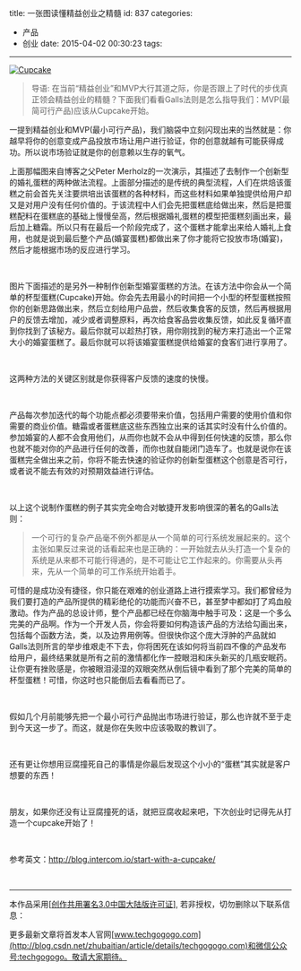 title: 一张图读懂精益创业之精髓
id: 837
categories:
  - 产品
  - 创业
date: 2015-04-02 00:30:23
tags:
---

[![Cupcake](http://techgogogo.com/wp-content/uploads/2015/04/Cupcake.jpg)](http://techgogogo.com/wp-content/uploads/2015/04/Cupcake.jpg)

> 导语: 在当前“精益创业”和MVP大行其道之际，你是否跟上了时代的步伐真正领会精益创业的精髓？下面我们看看Galls法则是怎么指导我们：MVP(最简可行产品)应该从Cupcake开始。

一提到精益创业和MVP(最小可行产品)，我们脑袋中立刻闪现出来的当然就是：你越早将你的创意变成产品投放市场让用户进行验证，你的创意就越有可能获得成功。所以说市场验证就是你的创意赖以生存的氧气。

上面那幅图来自博客之父Peter Merholz的一次演示，其描述了去制作一个创新型的婚礼蛋糕的两种做法流程。上面部分描述的是传统的典型流程，人们在烘焙该蛋糕之前会首先关注要烘培出该蛋糕的各种材料，而这些材料如果单独提供给用户却又是对用户没有任何价值的。于该流程中人们会先把蛋糕底给做出来，然后是把蛋糕配料在蛋糕底的基础上慢慢垒高，然后根据婚礼蛋糕的模型把蛋糕刻画出来，最后加上糖霜。所以只有在最后一个阶段完成了，这个蛋糕才能拿出来给人婚礼上食用，也就是说到最后整个产品(婚宴蛋糕)都做出来了你才能将它投放市场(婚宴)，然后才能根据市场的反应进行学习。

&nbsp;

图片下面描述的是另外一种制作创新型婚宴蛋糕的方法。在该方法中你会从一个简单的杯型蛋糕(Cupcake)开始。你会先去用最小的时间把一个小型的杯型蛋糕按照你的创新思路做出来，然后立刻给用户品尝，然后收集食客的反馈，然后再根据用户的反馈去增加，减少或者调整原料，再次给食客品尝收集反馈，如此反复循环直到你找到了该秘方。最后你就可以趁热打铁，用你刚找到的秘方来打造出一个正常大小的婚宴蛋糕了。最后你就可以将该婚宴蛋糕提供给婚宴的食客们进行享用了。

&nbsp;

这两种方法的关键区别就是你获得客户反馈的速度的快慢。

&nbsp;

产品每次参加迭代的每个功能点都必须要带来价值，包括用户需要的使用价值和你需要的商业价值。糖霜或者蛋糕底这些东西独立出来的话其实时没有什么价值的。参加婚宴的人都不会食用他们，从而你也就不会从中得到任何快速的反馈，那么你也就不能对你的产品进行任何的改善，而你也就自能闭门造车了。也就是说你在该蛋糕完全做出来之前，你将不能去快速的验证你的创新型蛋糕这个创意是否可行，或者说不能去有效的对预期效益进行评估。

&nbsp;

以上这个说制作蛋糕的例子其实完全吻合对敏捷开发影响很深的著名的Galls法则：
> 一个可行的复杂产品毫不例外都是从一个简单的可行系统发展起来的。这个主张如果反过来说的话看起来也是正确的：一开始就去从头打造一个复杂的系统是从来都不可能行得通的，是不可能让它工作起来的。你需要从头再来，先从一个简单的可工作系统开始着手。
&nbsp;

可惜的是成功没有捷径，你只能在艰难的创业道路上进行摸索学习。我们都曾经为我们要打造的产品所提供的精彩绝伦的功能而兴奋不已，甚至梦中都如打了鸡血般激动。作为产品的总设计师，整个产品都已经在你脑海中触手可及：这是一个多么完美的产品啊。作为一个开发人员，你会将要如何构造该产品的方法给勾画出来，包括每个函数方法，类，以及边界用例等。但很快你这个庞大浮肿的产品就如Galls法则所言的举步维艰走不下去，你将困死在该如何将当前四不像的产品发布给用户，最终结果就是所有之前的激情都化作一腔眼泪和床头新买的几瓶安眠药。让你更有挫败感是，你被眼泪浸湿的双眼突然从倒后镜中看到了那个完美的简单的杯型蛋糕！可惜，你这时也只能倒后去看看而已了。

&nbsp;

假如几个月前能够先把一个最小可行产品抛出市场进行验证，那么也许就不至于走到今天这一步了。而这，就是你在失败中应该吸取的教训了。

&nbsp;

还有更让你想用豆腐撞死自己的事情是你最后发现这个小小的“蛋糕”其实就是客户想要的东西！

&nbsp;

朋友，如果你还没有让豆腐撞死的话，就把豆腐收起来吧，下次创业时记得先从打造一个cupcake开始了！

&nbsp;

参考英文：http://blog.intercom.io/start-with-a-cupcake/

&nbsp;

* * *

本作品采用[[创作共用署名3.0中国大陆版许可证](http://creativecommons.org/licenses/by/3.0/cn/)], 若非授权，切勿删除以下联系信息：

更多最新文章将首发本人官网[www.techgogogo.com](http://blog.csdn.net/zhubaitian/article/details/techgogogo.com)和微信公众号:techgogogo。敬请大家期待。